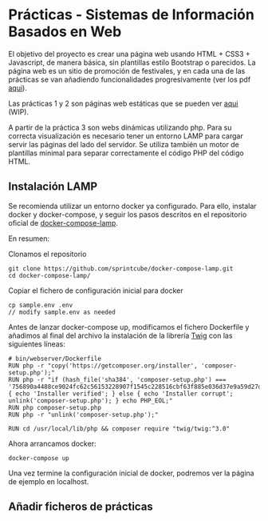 # Prácticas - Sistemas de Información Basados en Web

El objetivo del proyecto es crear una página web usando HTML + CSS3 + Javascript, de manera básica, sin plantillas estilo Bootstrap o parecidos.
La página web es un sitio de promoción de festivales, y en cada una de las prácticas se van añadiendo funcionalidades progresivamente (ver los pdf [aqui](https://github.com/Jesnm01/SIBW-UGR/enunciados)).

Las prácticas 1 y 2 son páginas web estáticas que se pueden ver [aqui]() (WIP).

A partir de la práctica 3 son webs dinámicas utilizando php. Para su correcta visualización es necesario tener un entorno LAMP para cargar servir las páginas del lado del servidor.
Se utiliza también un motor de plantillas minimal para separar correctamente el código PHP del código HTML.

## Instalación LAMP
Se recomienda utilizar un entorno docker ya configurado. 
Para ello, instalar docker y docker-compose, y seguir los pasos descritos en el repositorio oficial de [docker-compose-lamp](https://github.com/sprintcube/docker-compose-lamp/tree/master).

En resumen:  

Clonamos el repositorio
```shell
git clone https://github.com/sprintcube/docker-compose-lamp.git
cd docker-compose-lamp/
```

Copiar el fichero de configuración inicial para docker
```shell
cp sample.env .env
// modify sample.env as needed
```

Antes de lanzar docker-compose up, modificamos el fichero Dockerfile y añadimos al final del archivo la instalación de la librería [Twig](https://twig.symfony.com/) con las siguientes líneas:
```shell
# bin/webserver/Dockerfile
RUN php -r "copy('https://getcomposer.org/installer', 'composer-setup.php');"
RUN php -r "if (hash_file('sha384', 'composer-setup.php') === '756890a4488ce9024fc62c56153228907f1545c228516cbf63f885e036d37e9a59d27d63f46af1d4d07ee0f76181c7d3') { echo 'Installer verified'; } else { echo 'Installer corrupt'; unlink('composer-setup.php'); } echo PHP_EOL;"
RUN php composer-setup.php
RUN php -r "unlink('composer-setup.php');"

RUN cd /usr/local/lib/php && composer require "twig/twig:^3.0"
```

Ahora arrancamos docker:
```shell
docker-compose up
```
  
Una vez termine la configuración inicial de docker, podremos ver la página de ejemplo en localhost.

## Añadir ficheros de prácticas
